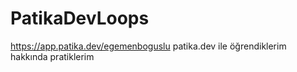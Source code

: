 # PatikaDevLoops
https://app.patika.dev/egemenboguslu      patika.dev ile öğrendiklerim hakkında pratiklerim
